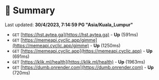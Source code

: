 # 📖 Summary
Last updated: **30/4/2023, 7:14:59 PG "Asia/Kuala_Lumpur"**

- `GET` [https://hst.aytea.ga](https://hst.aytea.ga) - **Up** (591ms)
- `GET` [https://memeapi.cyclic.app/gimme](https://memeapi.cyclic.app/gimme) - **Up** (1250ms)
- `GET` [https://memeapi.cyclic.app](https://memeapi.cyclic.app) - **Up** (691ms)
- `GET` [https://klik.ml/health](https://klik.ml/health) - **Up** (1963ms)
- `GET` [https://dumb.onrender.com](https://dumb.onrender.com) - **Up** (720ms)
